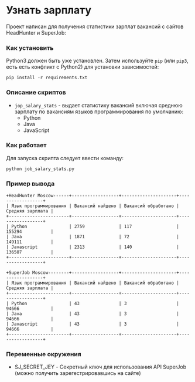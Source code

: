 # Узнать зарплату

Проект написан для получения статистики зарплат вакансий с сайтов HeadHunter и SuperJob:

### Как установить

Python3 должен быть уже установлен. 
Затем используйте `pip` (или `pip3`, есть есть конфликт с Python2) для установки зависимостей:
```
pip install -r requirements.txt
```

### Описание скриптов

- `jop_salary_stats` - выдает статистику вакансий включая среднюю зарплату по вакансиям языков программирования по умолчанию:
    - Python
    - Java
    - JavaScript

### Как работает

Для запуска скрипта следует ввести команду:
```
python job_salary_stats.py 
```

### Пример вывода
```
+HeadHunter Moscow------+------------------+---------------------+------------------+
| Язык программирования | Вакансий найдено | Вакансий обработано | Средняя зарплата |
+-----------------------+------------------+---------------------+------------------+
| Python                | 2759             | 117                 | 155294           |
| Java                  | 1871             | 72                  | 149111           |
| Javascript            | 2313             | 140                 | 136507           |
+-----------------------+------------------+---------------------+------------------+

+SuperJob Moscow--------+------------------+---------------------+------------------+
| Язык программирования | Вакансий найдено | Вакансий обработано | Средняя зарплата |
+-----------------------+------------------+---------------------+------------------+
| Python                | 43               | 3                   | 94666            |
| Java                  | 43               | 3                   | 94666            |
| Javascript            | 43               | 3                   | 94666            |
+-----------------------+------------------+---------------------+------------------+
```
### Переменные окружения

- SJ_SECRET_JEY - Секретный ключ для использования API SuperJob (можно получить зарегестрировавшись на сайте)
